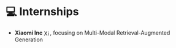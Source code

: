 # 💻 Internships<br>
- **Xiaomi Inc** <img src="https://cdn.simpleicons.org/xiaomi" alt="Xiaomi" style="width:16px;vertical-align:middle;">, focusing on Multi-Modal Retrieval-Augmented Generation
